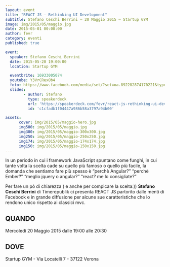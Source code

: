 ```yaml
---
layout: event
title: "REACT JS – Rethinking UI Development"
subtitle: Stefano Ceschi Berrini – 20 Maggio 2015 – Startup GYM
image: img/2015/05/maggio.jpg
date: 2015-05-01 00:00:00
author: fevr
category: eventi
published: true

event:
  speaker: Stefano Ceschi Berrini
  date: 2015-05-20 19:00:00
  location: Startup GYM

  eventbrite: 16933005074
  youtube: Y3VrCRexOb4
  foto: https://www.facebook.com/media/set/?set=oa.892282874170221&type=1
  slides:
        - author: Stefano
          type: speakerdeck
          url: 'https://speakerdeck.com/fevr/react-js-rethinking-ui-development'
          id: 'c1cfadb1f04447a986b58a3797a94b00'

assets:
      cover: img/2015/05/maggio-hero.jpg
      img500: img/2015/05/maggio.jpg
      img300: img/2015/05/maggio-300x300.jpg
      img250: img/2015/05/maggio-250x250.jpg
      img174: img/2015/05/maggio-174x174.jpg
      img150: img/2015/05/maggio-150x150.jpg
---
```


In un periodo in cui i framework JavaScript spuntano come funghi, in cui tante volta la scelta cade su quello
più famoso o quello più facile, la domanda che sentiamo fare più spesso è “perchè Angular?” “perchè Ember?”
“meglio jquery o angular?” “react? me lo consigliate?”

Per fare un pò di chiarezza ( e anche per compicare la scelta:)) **Stefano Ceschi Berrini** di Timerepublik ci
presenta REACT JS partorito dalle menti di Facebook e in grande diffusione per alcune sue caratteristiche che
lo rendono unico rispetto ai classici mvc.

## QUANDO
Mercoledì 20 Maggio 2015 dalle 19:00 alle 20:30

## DOVE
Startup GYM - Via Locatelli 7 - 37122 Verona